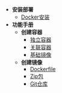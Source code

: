 * **安装部署**
  * [Docker安装](zh-cn/install/docker.md)
* **功能手册**
  * **创建容器**
    * [独立容器](zh-cn/manual/container-create.md)
    * [关联容器](zh-cn/manual/container-create-link.md)
    * [基础镜像](zh-cn/manual/container-create-image.md)
  * **创建镜像**
    * [Dockerfile](zh-cn/manual/image-create-dockerfile.md)
    * [Zip包](zh-cn/manual/image-create-zip.md)
    * [Git仓库](zh-cn/manual/image-create-git.md)